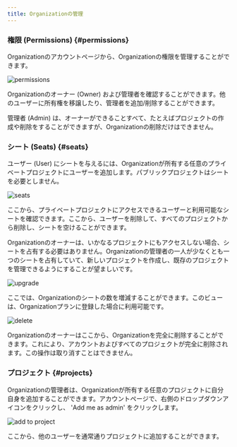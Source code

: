 ```yaml
---
title: Organizationの管理
---
```


### 権限 (Permissions) {#permissions}

Organizationのアカウントページから、Organizationの権限を管理することができます。

![permissions](/img/user-manual/organizations/permissions.png)

Organizationのオーナー (Owner) および管理者を確認することができます。他のユーザーに所有権を移譲したり、管理者を追加/削除することができます。

管理者 (Admin) は、オーナーができることすべて、たとえばプロジェクトの作成や削除をすることができますが、Organizationの削除だけはできません。

### シート (Seats) {#seats}

ユーザー (User) にシートを与えるには、Organizationが所有する任意のプライベートプロジェクトにユーザーを追加します。パブリックプロジェクトはシートを必要としません。

![seats](/img/user-manual/organizations/seats.png)

ここから、プライベートプロジェクトにアクセスできるユーザーと利用可能なシートを確認できます。ここから、ユーザーを削除して、すべてのプロジェクトから削除し、シートを空けることができます。

Organizationのオーナーは、いかなるプロジェクトにもアクセスしない場合、シートを占有する必要はありません。Organizationの管理者の一人が少なくとも一つのシートを占有していて、新しいプロジェクトを作成し、既存のプロジェクトを管理できるようにすることが望ましいです。

![upgrade](/img/user-manual/organizations/upgrade.png)

ここでは、Organizationのシートの数を増減することができます。このビューは、Organizationプランに登録した場合に利用可能です。

![delete](/img/user-manual/organizations/delete.png)

Organizationのオーナーはここから、Organizationを完全に削除することができます。これにより、アカウントおよびすべてのプロジェクトが完全に削除されます。この操作は取り消すことはできません。

### プロジェクト {#projects}

Organizationの管理者は、Organizationが所有する任意のプロジェクトに自分自身を追加することができます。アカウントページで、右側のドロップダウンアイコンをクリックし、 'Add me as admin' をクリックします。

![add to project](/img/user-manual/organizations/add-to-project.png)

ここから、他のユーザーを通常通りプロジェクトに追加することができます。
